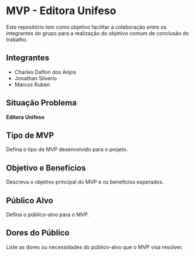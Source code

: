 # MVP - Editora Unifeso

Este repositório tem como objetivo facilitar a colaboração entre os integrantes do grupo para a realização do objetivo comum de conclusão do trabalho.

## Integrantes

- Charles Daflon dos Anjos
- Jonathan Silverio
- Marcos Ruben

## Situação Problema

**Editora Unifeso**

## Tipo de MVP

Defina o tipo de MVP desenvolvido para o projeto.

## Objetivo e Benefícios

Descreva o objetivo principal do MVP e os benefícios esperados.

## Público Alvo

Defina o público-alvo para o MVP.

## Dores do Público

Liste as dores ou necessidades do público-alvo que o MVP visa resolver.
